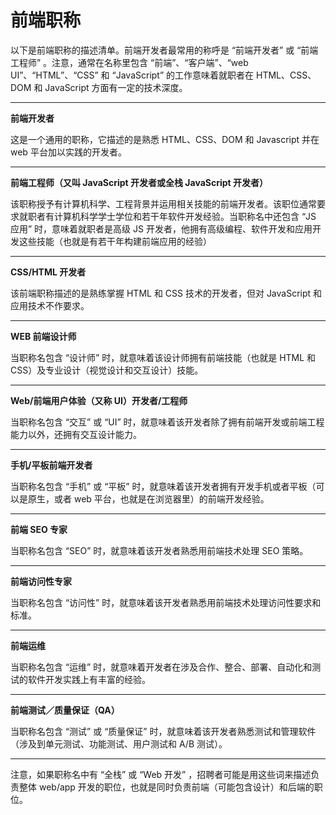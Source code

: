 # 前端职称

以下是前端职称的描述清单。前端开发者最常用的称呼是 “前端开发者” 或 “前端工程师” 。注意，通常在名称里包含 “前端”、“客户端”、“web UI”、“HTML”、“CSS” 和 “JavaScript” 的工作意味着就职者在 HTML、CSS、DOM 和 JavaScript 方面有一定的技术深度。

***

**前端开发者**

这是一个通用的职称，它描述的是熟悉 HTML、CSS、DOM 和 Javascript 并在 web 平台加以实践的开发者。

***

**前端工程师（又叫 JavaScript 开发者或全栈 JavaScript 开发者）**

该职称授予有计算机科学、工程背景并运用相关技能的前端开发者。该职位通常要求就职者有计算机科学学士学位和若干年软件开发经验。当职称名中还包含 “JS 应用” 时，意味着就职者是高级 JS 开发者，他拥有高级编程、软件开发和应用开发这些技能（也就是有若干年构建前端应用的经验）

***

**CSS/HTML 开发者**

该前端职称描述的是熟练掌握 HTML 和 CSS 技术的开发者，但对 JavaScript 和应用技术不作要求。

***

**WEB 前端设计师**

当职称名包含 “设计师” 时，就意味着该设计师拥有前端技能（也就是 HTML 和 CSS）及专业设计（视觉设计和交互设计）技能。

***

**Web/前端用户体验（又称 UI）开发者/工程师**

当职称名包含 “交互” 或 “UI” 时，就意味着该开发者除了拥有前端开发或前端工程能力以外，还拥有交互设计能力。

***

**手机/平板前端开发者**

当职称名包含 “手机” 或 “平板” 时，就意味着该开发者拥有开发手机或者平板（可以是原生，或者 web 平台，也就是在浏览器里）的前端开发经验。

***

**前端 SEO 专家**

当职称名包含 “SEO” 时，就意味着该开发者熟悉用前端技术处理 SEO 策略。

***

**前端访问性专家**

当职称名包含 “访问性” 时，就意味着该开发者熟悉用前端技术处理访问性要求和标准。

***

**前端运维**

当职称名包含 “运维” 时，就意味着开发者在涉及合作、整合、部署、自动化和测试的软件开发实践上有丰富的经验。

***

**前端测试／质量保证（QA）**

当职称名包含 “测试” 或 “质量保证” 时，就意味着该开发者熟悉测试和管理软件（涉及到单元测试、功能测试、用户测试和 A/B 测试）。

***

注意，如果职称名中有 “全栈” 或 “Web 开发” ，招聘者可能是用这些词来描述负责整体 web/app 开发的职位，也就是同时负责前端（可能包含设计）和后端的职位。

